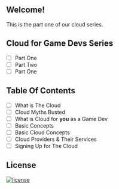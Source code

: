 ## Welcome!

This is the part one of our cloud series.

## Cloud for Game Devs Series

- [ ] Part One
- [ ] Part Two
- [ ] Part One

## Table Of Contents

- [ ] What is The Cloud
- [ ] Cloud Myths Busted
- [ ] What is Cloud for **you** as a Game Dev
- [ ] Basic Concepts
- [ ] Basic Cloud Concepts
- [ ] Cloud Providers & Their Services
- [ ] Signing Up for The Cloud

## License

[![license](https://upload.wikimedia.org/wikipedia/commons/6/69/CC0_button.svg)](http://creativecommons.org/publicdomain/zero/1.0/)
